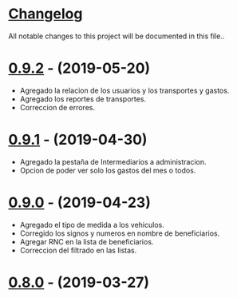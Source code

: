 # [Changelog](https://github.com/EddyLeon/EMS/blob/master/CHANGELOG.md)

All notable changes to this project will be documented in this file..

# [0.9.2](https://github.com/EddyLeon/EMS/releases/tag/v0.9.2) - (2019-05-20)

- Agregado la relacion de los usuarios y los transportes y gastos.
- Agregado los reportes de transportes.
- Correccion de errores.

# [0.9.1](https://github.com/EddyLeon/EMS/releases/tag/v0.9.1) - (2019-04-30)

- Agregado la pestaña de Intermediarios a administracion.
- Opcion de poder ver solo los gastos del mes o todos.

# [0.9.0](https://github.com/EddyLeon/EMS/releases/tag/v0.8.1) - (2019-04-23)

- Agregado el tipo de medida a los vehiculos.
- Corregido los signos y numeros en nombre de beneficiarios.
- Agregar RNC en la lista de beneficiarios.
- Correccion del filtrado en las listas.

# [0.8.0](https://github.com/EddyLeon/EMS/releases/tag/v0.8.0) - (2019-03-27)
